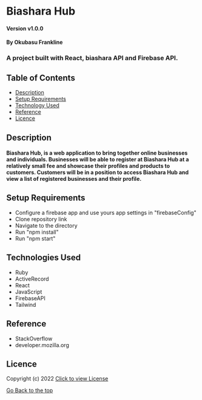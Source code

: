 # Biashara Hub

#### Version v1.0.0
#### By Okubasu Frankline
### A project built with React, biashara API and Firebase API.

## Table of Contents

+ [Description](#description)
+ [Setup Requirements](#setup-requirements)
+ [Technology Used](#technology-used)
+ [Reference](#reference)
+ [Licence](#licence)

## Description
#### Biashara Hub, is a web application to bring together online businesses and individuals. Businesses will be able to register at Biashara Hub at a relatively small fee and showcase their profiles and products to customers. Customers will be in a position to access Biashara Hub and view a list of registered businesses and their profile.

## Setup Requirements
* Configure a firebase app and use yours app settings in "firebaseConfig"
* Clone repository link
* Navigate to the directory
* Run "npm install"
* Run "npm start"
## Technologies Used
* Ruby
* ActiveRecord
* React
* JavaScript
* FirebaseAPI
* Tailwind

## Reference
* StackOverflow
* developer.mozilla.org

## Licence

Copyright (c) 2022 [Click to view License](LICENSE)

[Go Back to the top](#description)
